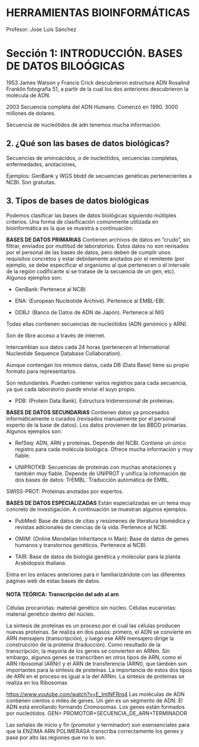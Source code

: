 # HERRAMIENTAS BIOINFORMÁTICAS
Profesor: Jose Luis Sánchez

# Sección 1: INTRODUCCIÓN. BASES DE DATOS BILOÓGICAS
1953 James Watson y Francis Crick descubrieron estructura ADN
Rosalind Franklin fotografía 51, a partir de la cual los dos anteriores descubrieron la molécula de ADN.

2003 Secuencia completa del ADN Humano. Comenzó en 1990. 3000 millones de dolares.

Secuencia de nucleótidos de adn tenemos mucha información.

## 2. ¿Qué son las bases de datos biológicas?
Secuencias de aminoácidos, o de nucleótidos, secuencias completas, enfermedades, anotaciones,

Ejemplos: GenBank y WGS bbdd de secuencias genéticas pertenecientes a NCBI. Son gratuitas.

## 3. Tipos de bases de datos biológicas

Podemos clasificar las bases de datos biológicas siguiendo múltiples criterios. Una forma de clasificación comúnmente utilizada en bioinformática es la que se muestra a continuación:


**BASES DE DATOS PRIMARIAS**
Contienen archivos de datos en “crudo”, sin filtrar, enviados por multitud de laboratorios. Estos datos no son revisados por el personal de las bases de datos, pero deben de cumplir unos requisitos concretos y estar debidamente anotados por el remitente (por ejemplo, se debe especificar el organismo al que pertenecen o el intervalo de la región codificante si se tratase de la secuencia de un gen, etc). Algunos ejemplos son:

- GenBank: Pertenece al NCBI.

- ENA: (European Nucleotide Archive). Pertenece al EMBL-EBI.

- DDBJ: (Banco de Datos de ADN de Japón). Pertenece al NIG


Todas ellas contienen secuencias de nucleótidos (ADN genómico y ARN).

Son de libre acceso a través de internet.

Intercambian sus datos cada 24 horas (pertenecen al International Nucleotide Sequence Database Collaboration).

Aunque contengan los mismos datos, cada DB (Data Base) tiene su propio formato para representarlos.

Son redundantes. Pueden contener varios registros para cada secuencia, ya que cada laboratorio puede enviar el suyo propio.



- PDB: (Protein Data Bank). Estructura tridimensional de proteínas.



**BASES DE DATOS SECUNDARIAS**
Contienen datos ya procesados informáticamente o curados (revisados manualmente por el personal experto de la base de datos). Los datos provienen de las BBDD primarias. Algunos ejemplos son:

- RefSeq:  ADN, ARN y proteínas. Depende del NCBI. Contiene un único registro para cada molécula biológica. Ofrece mucha información y muy fiable.

- UNIPROTKB:  Secuencias de proteínas con muchas anotaciones y también muy fiable. Depende de UNIPROT y unifica la información de dos bases de datos:
 TrEMBL: Traducción automática de EMBL.

 SWISS-PROT:  Proteínas anotadas por expertos.



**BASES DE DATOS ESPECIALIZADAS**
Están especializadas en un tema muy concreto de investigación. A continuación se muestran algunos ejemplos.

- PubMed: Base de datos de citas y resúmenes de literatura biomédica y revistas adicionales de ciencias de la vida. Pertenece al NCBI.

- OMIM: (Online Mendelian Inheritance in Man): Base de datos de genes humanos y transtornos genéticos. Pertenece al NCBI.

- TAIR:  Base de datos de biología genética y molecular para la planta Arabidopsis thaliana.


Entra en los enlaces anteriores para ir familiarizándote con las diferentes páginas web de estas bases de datos.


#### NOTA TEÓRICA: Transcripción del adn al arn
Células procariotas: material genético sin núcleo.
Célutas eucariotas: material genético dentro del núcleo.

La síntesis de proteínas es un proceso por el cual las células producen nuevas proteínas. Se realiza en dos pasos: primero, el ADN se convierte en ARN mensajero (transcripción), y luego ese ARN mensajero dirige la construcción de la proteína (traducción).
Como resultado de la transcripción, la mayoría de los genes se convierten en ARNm. Sin embargo, algunos genes se transcriben en otros tipos de ARN, como el ARN ribosomal (ARNr) y el ARN de transferencia (ARNt), que también son importantes para la síntesis de proteínas. La importancia de estos dos tipos de ARN en el proceso es igual a la del ARNm.
La síntesis de proteínas se realiza en los Ribosomas




https://www.youtube.com/watch?v=E_ImINFRrq4
Las moléculas de ADN contienen cientos o miles de genes.
Un gen es un segmento de ADN.
El ADN está enrollando formando Cromosomas.
Los genes están formados por nucleótidos.
GEN= PROMOTOR+SECUENCIA_DE_ARN+TERMINADOR

Las señales de inicio y fin (promotor y terminador) son esensenciales para que la ENZIMA ARN POLIMERASA transcriba correctamente los genes y pase por alto las regiones que no lo son.

